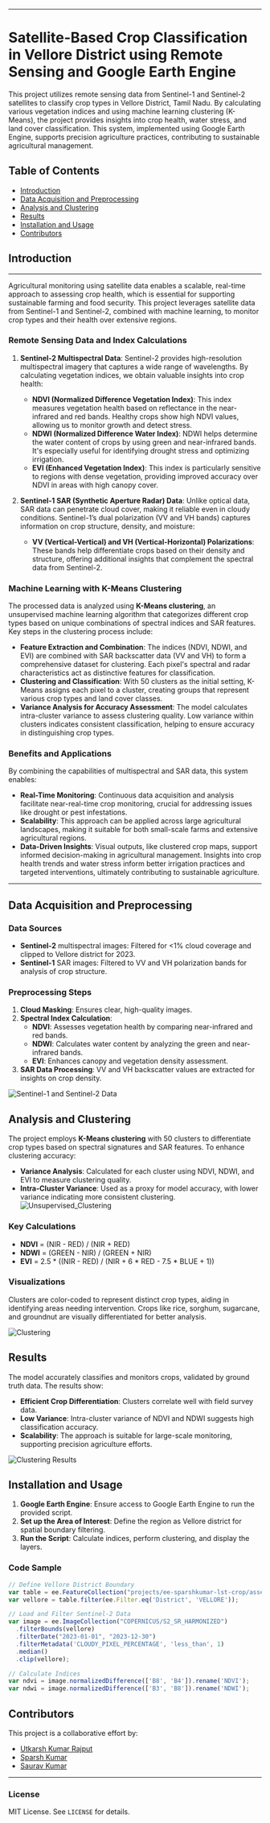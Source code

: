 
---

# Satellite-Based Crop Classification in Vellore District using Remote Sensing and Google Earth Engine


This project utilizes remote sensing data from Sentinel-1 and Sentinel-2 satellites to classify crop types in Vellore District, Tamil Nadu. By calculating various vegetation indices and using machine learning clustering (K-Means), the project provides insights into crop health, water stress, and land cover classification. This system, implemented using Google Earth Engine, supports precision agriculture practices, contributing to sustainable agricultural management.

## Table of Contents
- [Introduction](#introduction)
- [Data Acquisition and Preprocessing](#data-acquisition-and-preprocessing)
- [Analysis and Clustering](#analysis-and-clustering)
- [Results](#results)
- [Installation and Usage](#installation-and-usage)
- [Contributors](#contributors)

## Introduction

---

Agricultural monitoring using satellite data enables a scalable, real-time approach to assessing crop health, which is essential for supporting sustainable farming and food security. This project leverages satellite data from Sentinel-1 and Sentinel-2, combined with machine learning, to monitor crop types and their health over extensive regions.

### Remote Sensing Data and Index Calculations

1. **Sentinel-2 Multispectral Data**: Sentinel-2 provides high-resolution multispectral imagery that captures a wide range of wavelengths. By calculating vegetation indices, we obtain valuable insights into crop health:
   - **NDVI (Normalized Difference Vegetation Index)**: This index measures vegetation health based on reflectance in the near-infrared and red bands. Healthy crops show high NDVI values, allowing us to monitor growth and detect stress.
   - **NDWI (Normalized Difference Water Index)**: NDWI helps determine the water content of crops by using green and near-infrared bands. It's especially useful for identifying drought stress and optimizing irrigation.
   - **EVI (Enhanced Vegetation Index)**: This index is particularly sensitive to regions with dense vegetation, providing improved accuracy over NDVI in areas with high canopy cover.

2. **Sentinel-1 SAR (Synthetic Aperture Radar) Data**: Unlike optical data, SAR data can penetrate cloud cover, making it reliable even in cloudy conditions. Sentinel-1’s dual polarization (VV and VH bands) captures information on crop structure, density, and moisture:
   - **VV (Vertical-Vertical) and VH (Vertical-Horizontal) Polarizations**: These bands help differentiate crops based on their density and structure, offering additional insights that complement the spectral data from Sentinel-2.

### Machine Learning with K-Means Clustering

The processed data is analyzed using **K-Means clustering**, an unsupervised machine learning algorithm that categorizes different crop types based on unique combinations of spectral indices and SAR features. Key steps in the clustering process include:
- **Feature Extraction and Combination**: The indices (NDVI, NDWI, and EVI) are combined with SAR backscatter data (VV and VH) to form a comprehensive dataset for clustering. Each pixel's spectral and radar characteristics act as distinctive features for classification.
- **Clustering and Classification**: With 50 clusters as the initial setting, K-Means assigns each pixel to a cluster, creating groups that represent various crop types and land cover classes.
- **Variance Analysis for Accuracy Assessment**: The model calculates intra-cluster variance to assess clustering quality. Low variance within clusters indicates consistent classification, helping to ensure accuracy in distinguishing crop types.

### Benefits and Applications
By combining the capabilities of multispectral and SAR data, this system enables:
- **Real-Time Monitoring**: Continuous data acquisition and analysis facilitate near-real-time crop monitoring, crucial for addressing issues like drought or pest infestations.
- **Scalability**: This approach can be applied across large agricultural landscapes, making it suitable for both small-scale farms and extensive agricultural regions.
- **Data-Driven Insights**: Visual outputs, like clustered crop maps, support informed decision-making in agricultural management. Insights into crop health trends and water stress inform better irrigation practices and targeted interventions, ultimately contributing to sustainable agriculture.

---


## Data Acquisition and Preprocessing
### Data Sources
- **Sentinel-2** multispectral images: Filtered for <1% cloud coverage and clipped to Vellore district for 2023.
- **Sentinel-1** SAR images: Filtered to VV and VH polarization bands for analysis of crop structure.

### Preprocessing Steps
1. **Cloud Masking**: Ensures clear, high-quality images.
2. **Spectral Index Calculation**:
   - **NDVI**: Assesses vegetation health by comparing near-infrared and red bands.
   - **NDWI**: Calculates water content by analyzing the green and near-infrared bands.
   - **EVI**: Enhances canopy and vegetation density assessment.
3. **SAR Data Processing**: VV and VH backscatter values are extracted for insights on crop density.

![Sentinel-1 and Sentinel-2 Data](sentinel-1.png)
## Analysis and Clustering
The project employs **K-Means clustering** with 50 clusters to differentiate crop types based on spectral signatures and SAR features. To enhance clustering accuracy:
- **Variance Analysis**: Calculated for each cluster using NDVI, NDWI, and EVI to measure clustering quality.
- **Intra-Cluster Variance**: Used as a proxy for model accuracy, with lower variance indicating more consistent clustering.
![Unsupervised_Clustering](Unsupervised_Clusters.png)

### Key Calculations
- **NDVI** = (NIR - RED) / (NIR + RED)
- **NDWI** = (GREEN - NIR) / (GREEN + NIR)
- **EVI** = 2.5 * ((NIR - RED) / (NIR + 6 * RED - 7.5 * BLUE + 1))

### Visualizations
Clusters are color-coded to represent distinct crop types, aiding in identifying areas needing intervention. Crops like rice, sorghum, sugarcane, and groundnut are visually differentiated for better analysis.

![Clustering](Clusters.png)

## Results
The model accurately classifies and monitors crops, validated by ground truth data. The results show:
- **Efficient Crop Differentiation**: Clusters correlate well with field survey data.
- **Low Variance**: Intra-cluster variance of NDVI and NDWI suggests high classification accuracy.
- **Scalability**: The approach is suitable for large-scale monitoring, supporting precision agriculture efforts.

![Clustering Results](Refrence_Point.png)

## Installation and Usage
1. **Google Earth Engine**: Ensure access to Google Earth Engine to run the provided script.
2. **Set up the Area of Interest**: Define the region as Vellore district for spatial boundary filtering.
3. **Run the Script**: Calculate indices, perform clustering, and display the layers.

### Code Sample
```javascript
// Define Vellore District Boundary
var table = ee.FeatureCollection("projects/ee-sparshkumar-lst-crop/assets/TAMILNADU_SUBDISTRICT_BDY");
var vellore = table.filter(ee.Filter.eq('District', 'VELLORE'));

// Load and Filter Sentinel-2 Data
var image = ee.ImageCollection("COPERNICUS/S2_SR_HARMONIZED")
  .filterBounds(vellore)
  .filterDate("2023-01-01", "2023-12-30")
  .filterMetadata('CLOUDY_PIXEL_PERCENTAGE', 'less_than', 1)
  .median()
  .clip(vellore);

// Calculate Indices
var ndvi = image.normalizedDifference(['B8', 'B4']).rename('NDVI');
var ndwi = image.normalizedDifference(['B3', 'B8']).rename('NDWI');
```

## Contributors
This project is a collaborative effort by:
- [Utkarsh Kumar Rajput](https://github.com/utkarshkr13)
- [Sparsh Kumar](https://github.com/Sp2k04)
- [Saurav Kumar](https://github.com/SauravKumar710)


---

### License
MIT License. See `LICENSE` for details.

